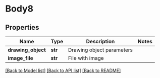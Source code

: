 # Body8

## Properties
Name | Type | Description | Notes
------------ | ------------- | ------------- | -------------
**drawing_object** | **str** | Drawing object parameters | 
**image_file** | **str** | File with image | 

[[Back to Model list]](../README.md#documentation-for-models) [[Back to API list]](../README.md#documentation-for-api-endpoints) [[Back to README]](../README.md)

